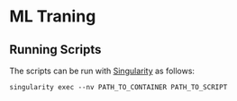 # ML Traning

## Running Scripts

The scripts can be run with [Singularity](https://sylabs.io/singularity/) as follows:
```
singularity exec --nv PATH_TO_CONTAINER PATH_TO_SCRIPT
```